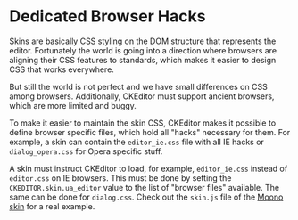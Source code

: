 <!--
Copyright (c) 2003-2015, CKSource - Frederico Knabben. All rights reserved.
For licensing, see LICENSE.md.
-->

# Dedicated Browser Hacks

Skins are basically CSS styling on the DOM structure that represents the editor.
Fortunately the world is going into a direction where browsers are aligning
their CSS features to standards, which makes it easier to design CSS that works
everywhere.

But still the world is not perfect and we have small differences on CSS among
browsers. Additionally, CKEditor must support ancient browsers, which are more
limited and buggy.

To make it easier to maintain the skin CSS, CKEditor makes it possible to define
browser specific files, which hold all "hacks" necessary for them. For example,
a skin can contain the <code>editor_ie.css</code> file with all IE hacks or
<code>dialog_opera.css</code> for Opera specific stuff.

A skin must instruct CKEditor to load, for example, <code>editor_ie.css</code>
instead of <code>editor.css</code> on IE browsers. This must be done by setting
the <code>CKEDITOR.skin.ua_editor</code> value to the list of "browser files"
available. The same can be done for <code>dialog.css</code>. Check out the
<code>skin.js</code> file of the [Moono skin](#!/guide/skin_sdk_intro-section-2)
for a real example.

